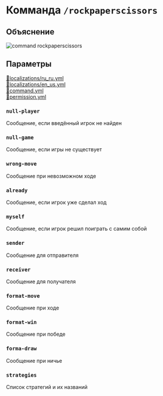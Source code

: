 <!-- #region title -->
# Комманда `/rockpaperscissors`
<!-- #endregion title -->

<!-- #region explanation -->
## Объяснение
![command rockpaperscissors](/commandrockpaperscissors.png)
<!-- #endregion explanation -->

<!-- #region parameters -->
## Параметры
[:file_folder:localizations/ru_ru.yml](/docs/localizations/ru_ru/command/rockpaperscissors)\
[:file_folder:localizations/en_us.yml](/docs/localizations/en_us/command/rockpaperscissors)\
[:file_folder:command.yml](/docs/command/rockpaperscissors/)\
[:file_folder:permission.yml](/docs/permission/command/rockpaperscissors/)
<!-- #endregion parameters -->

<!-- #region localization -->
### `null-player`

Сообщение, если введённый игрок не найден

### `null-game`

Сообщение, если игры не существует

### `wrong-move`

Сообщение при невозможном ходе

### `already`

Сообщение, если игрок уже сделал ход

### `myself`

Сообщение, если игрок решил поиграть с самим собой

### `sender`

Сообщение для отправителя

### `receiver`

Сообщение для получателя

### `format-move`

Сообщение при ходе

### `format-win`

Сообщение при победе

### `forma-draw`

Сообщение при ничье

### `strategies`

Список стратегий и их названий
<!-- #endregion localization -->
